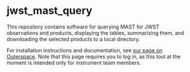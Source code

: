# jwst_mast_query

This repository contains software for querying MAST for JWST observations and products, displaying the tables, summarizing them, and downloading the selected products to a local directory.

For installation instructions and documentation, see [our page on Outerspace](https://outerspace.stsci.edu/display/JN/Downloading+NIRCam+images+with+jwst_mast_query). Note that this page requires you to log in, as this tool at the moment is intended only for
instrument team members.

